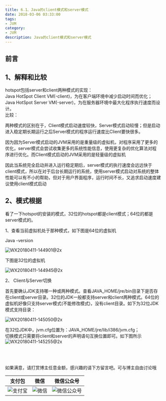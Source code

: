 ```yaml
---
title: 6.1、Java的client模式和server模式
date: 2018-03-06 03:33:00
tags: 
- JVM
category: 
- JVM
description: Java的client模式和server模式
---
```

<!-- image url 
https://raw.githubusercontent.com/HealerJean123/HealerJean123.github.io/master/blogImages
　　首行缩进
<font color="red">  </font>
-->

## 前言


## 1、解释和比较

hotspot包括server和client两种模式的实现：<br/>
Java HotSpot Client VM(-client)，为在客户端环境中减少启动时间而优化；<br/>
Java HotSpot Server VM(-server)，为在服务器环境中最大化程序执行速度而设计。<br/>
比较：<br/>

两种模式的区别在于，Client模式启动速度较快，Server模式启动较慢；但是启动进入稳定期长期运行之后Server模式的程序运行速度比Client要快很多。

因为因为Server模式启动的JVM采用的是重量级的虚拟机，对程序采用了更多的优化，server模式会尝试收集更多的系统性能信息，使用更复杂的优化算法对程序进行优化。而Client模式启动的JVM采用的是轻量级的虚拟机

因此当系统完全启动并进入运行稳定期后，server模式的执行速度会远远快于client模式，所以在对于后台长期运行的系统，使用server模式启动对系统的整体性能可以有不小的帮助，但对于用户界面程序，运行时间不长，又追求启动速度建议使用client模式启动


## 2、模式根据

看了一下hotspot的安装的模式，32位的hotspot都是client模式；64位的都是server模式的。

1、查看当前虚拟机处于那种模式，如下图是64位的虚拟机

Java -version

![WX20180411-144901@2x](https://raw.githubusercontent.com/HealerJean123/HealerJean123.github.io/master/blogImages/WX20180411-144901@2x.png)

下图是32位的虚拟机

![WX20180411-144945@2x](https://raw.githubusercontent.com/HealerJean123/HealerJean123.github.io/master/blogImages/WX20180411-144945@2x.png)

2、 Client与Server切换

首先要确认JDK支持哪一种或两种模式。查看JAVA_HOME/jre/bin目录下是否存在client或server目录。32位的JDK一般都支持server和client两种模式。64位的虚拟机好像只支持server模式(不能修改模式)，没有client目录。如下为32位JDK模式支持目录： 

![WX20180411-145050@2x](https://raw.githubusercontent.com/HealerJean123/HealerJean123.github.io/master/blogImages/WX20180411-145050@2x.png)



在32位JDK中，jvm.cfg位置为：JAVA_HOME/jre/lib/i386/jvm.cfg； <br/> 
切换模式只需要将client和server的声明语句互换位置即可。如下图所示
![WX20180411-145255@2x](https://raw.githubusercontent.com/HealerJean123/HealerJean123.github.io/master/blogImages/WX20180411-145255@2x.png)




<br/><br/><br/>
如果满意，请打赏博主任意金额，感兴趣的请下方留言吧。可与博主自由讨论哦

|支付包 | 微信|微信公众号|
|:-------:|:-------:|:------:|
|![支付宝](https://raw.githubusercontent.com/HealerJean123/HealerJean123.github.io/master/assets/img/tctip/alpay.jpg) | ![微信](https://raw.githubusercontent.com/HealerJean123/HealerJean123.github.io/master/assets/img/tctip/weixin.jpg)|![微信公众号](https://raw.githubusercontent.com/HealerJean123/HealerJean123.github.io/master/assets/img/my/qrcode_for_gh_a23c07a2da9e_258.jpg)|




<!-- Gitalk 评论 start  -->

<link rel="stylesheet" href="https://unpkg.com/gitalk/dist/gitalk.css">
<script src="https://unpkg.com/gitalk@latest/dist/gitalk.min.js"></script> 
<div id="gitalk-container"></div>    
 <script type="text/javascript">
    var gitalk = new Gitalk({
		clientID: `1d164cd85549874d0e3a`,
		clientSecret: `527c3d223d1e6608953e835b547061037d140355`,
		repo: `HealerJean123.github.io`,
		owner: 'HealerJean123',
		admin: ['HealerJean123'],
		id: 'DmWG8wRpcKRBY3Wt',
    });
    gitalk.render('gitalk-container');
</script> 

<!-- Gitalk end -->

